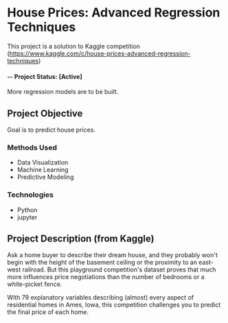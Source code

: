 # House Prices: Advanced Regression Techniques
This project is a solution to Kaggle competition (https://www.kaggle.com/c/house-prices-advanced-regression-techniques)

#### -- Project Status: [Active]
More regression models are to be built.

## Project Objective
Goal is to predict house prices.

### Methods Used
* Data Visualization
* Machine Learning
* Predictive Modeling

### Technologies
* Python
* jupyter

## Project Description (from Kaggle)
Ask a home buyer to describe their dream house, and they probably won't begin with the height of the basement ceiling or the proximity to an east-west railroad. But this playground competition's dataset proves that much more influences price negotiations than the number of bedrooms or a white-picket fence.

With 79 explanatory variables describing (almost) every aspect of residential homes in Ames, Iowa, this competition challenges you to predict the final price of each home.
